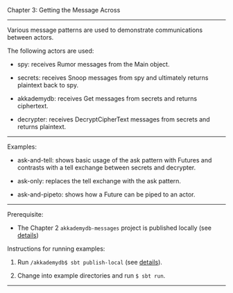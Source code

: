 Chapter 3:  Getting the Message Across 

***

Various message patterns are used to demonstrate communications between actors.

The following actors are used:

* spy: receives Rumor messages from the Main object.

* secrets: receives Snoop messages from spy and ultimately returns plaintext back to spy.

* akkademydb: receives Get messages from secrets and returns ciphertext.

* decrypter: receives DecryptCipherText messages from secrets and returns plaintext.


***

Examples:

* ask-and-tell:  shows basic usage of the ask pattern with Futures and contrasts with a tell exchange between secrets and decrypter.

* ask-only: replaces the tell exchange with the ask pattern.

* ask-and-pipeto: shows how a Future can be piped to an actor.

***

Prerequisite:  

* The Chapter 2 `akkademydb-messages` project is published locally (see [details](../ch2/akkademydb-messages/README.md))


Instructions for running examples:

1) Run `/akkademydb$ sbt publish-local` (see [details](akkademydb/README.md)).

2) Change into example directories and run `$ sbt run`.

***

